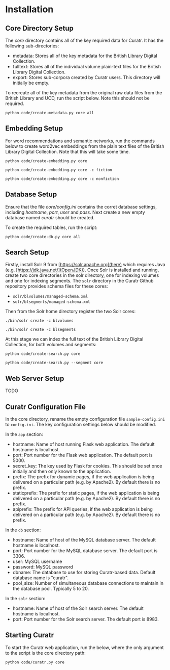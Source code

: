 # Installation

## Core Directory Setup

The *core* directory contains all of the key required data for Curatr. It has the following sub-directories:
- metadata: Stores all of the key metadata for the British Library Digital Collection.
- fulltext: Stores all of the individual volume plain-text files for the British Library Digital Collection.
- export: Stores sub-corpora created by Curatr users. This directory will initially be empty.

To recreate all of the key metadata from the original raw data files from the British Library and UCD, run the script below. Note this should not be required. 

```python code/create-metadata.py core all```

## Embedding Setup

For word recommendations and semantic networks, run the commands below to create word2vec embeddings from the plain text files of the British Library Digital Collection. Note that this will take some time.

```python code/create-embedding.py core```

```python code/create-embedding.py core -c fiction```

```python code/create-embedding.py core -c nonfiction```

## Database Setup

Ensure that the file *core/config.ini* contains the corret database settings, including *hostname*, *port*, *user* and *pass*. Next create a new empty database named *curatr* should be created. 

To create the required tables, run the script:

```python code/create-db.py core all```

## Search Setup

Firstly, install Solr 9 from [https://solr.apache.org](here) which requires Java (e.g. [https://jdk.java.net/](OpenJDK)). Once Solr is installed and running, create two core directories in the solr directory, one for indexing volumes and one for indexing segments. The `solr` directory in the Curatr Github repository provides schema files for these cores:

- `solr/blvolumes/managed-schema.xml`
- `solr/blsegments/managed-schema.xml`

Then from the Solr home directory register the two Solr cores:

```./bin/solr create -c blvolumes ```

```./bin/solr create -c blsegments ```

At this stage we can index the full text of the British Library Digital Collection, for both volumes and segments:

```python code/create-search.py core ```

```python code/create-search.py --segment core ```

## Web Server Setup

TODO

## Curatr Configuration File

In the core directory, rename the empty configuration file `sample-config.ini` to `config.ini`. The key configuration settings below should be modified.

In the `app` section:

- hostname: Name of host running Flask web application. The default hostname is localhost.
- port: Port number for the Flask web application. The default port is 5000.
- secret_key: The key used by Flask for cookies. This should be set once initially and then only known to the application. 
- prefix: The prefix for dynamic pages, if the web application is being delivered on a particular path (e.g. by Apache2). By default there is no prefix.
- staticprefix: The prefix for static pages, if the web application is being delivered on a particular path (e.g. by Apache2). By default there is no prefix.
- apiprefix: The prefix for API queries, if the web application is being delivered on a particular path (e.g. by Apache2). By default there is no prefix.

In the `db` section:

- hostname: Name of host of the MySQL database server. The default hostname is localhost.
- port: Port number for the MySQL database server. The default port is 3306.
- user: MySQL username
- password: MySQL password
- dbname: The database to use for storing Curatr-based data. Default database name is "curatr".
- pool_size: Number of simultaneous database connections to maintain in the database pool. Typically 5 to 20.

In the `solr` section:

- hostname: Name of host of the Solr search server. The default hostname is localhost.
- port: Port number for the Solr search server. The default port is 8983.


## Starting Curatr

To start the Curatr web application, run the below, where the only argument to the script is the core directory path:

```python code/curatr.py core```

